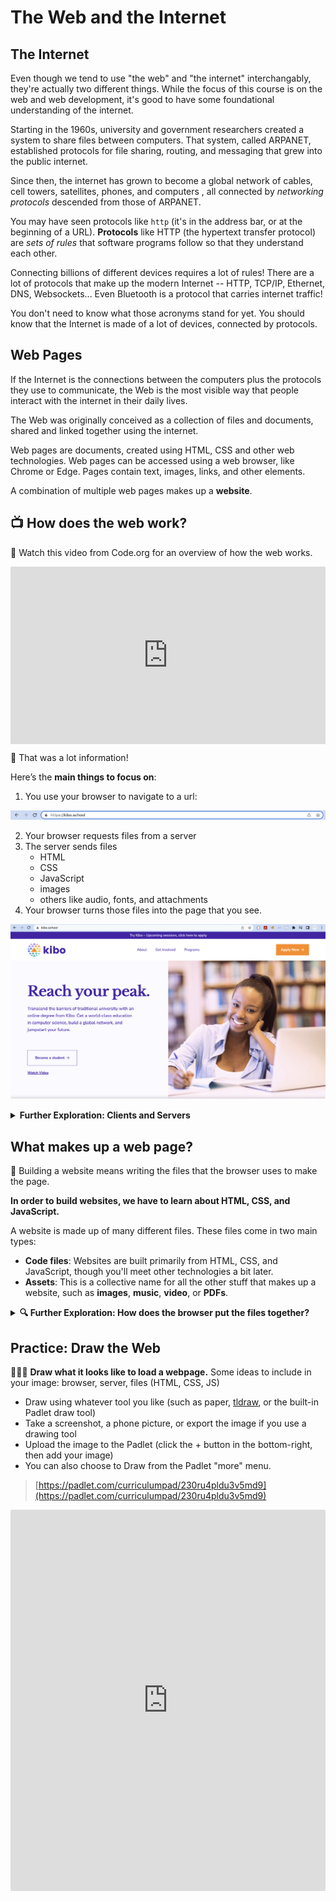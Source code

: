 # The Web and the Internet

## The Internet

Even though we tend to use "the web" and "the internet" interchangably, they're actually two different things. While
the focus of this course is on the web and web development, it's good to have some foundational understanding of the
internet.

Starting in the 1960s, university and government researchers created a system to share files
between computers. That system, called ARPANET, established protocols for file sharing, routing, and messaging that
grew into the public internet.

Since then, the internet has grown to become a global network of cables, cell towers, satellites, phones, and computers
, all connected by _networking protocols_ descended from those of ARPANET.

You may have seen protocols like `http` (it's in the address bar, or at the beginning of a URL). **Protocols** like HTTP (the hypertext transfer protocol)
are _sets of rules_ that software programs follow so that they understand each other.

Connecting billions of different devices requires a lot of rules! There are a
lot of protocols that make up the modern Internet -- HTTP, TCP/IP, Ethernet,
DNS, Websockets... Even Bluetooth is a protocol that carries internet traffic!

You don't need to know what those acronyms stand for yet. You should
know that the Internet is made of a lot of devices, connected by protocols.

## Web Pages

If the Internet is the connections between the computers plus the protocols they
use to communicate, the Web is the most visible way that people interact with
the internet in their daily lives.

The Web was originally conceived as a collection of files and documents,
shared and linked together using the internet.

Web pages are documents, created using HTML, CSS and other web technologies. Web
pages can be accessed using a web browser, like Chrome or Edge. Pages contain text,
images, links, and other elements.

A combination of multiple web pages makes up a **website**.

## 📺 How does the web work?

<aside>

🎥 Watch this video from Code.org for an overview of how the web works.

</aside>

<div style="position: relative; padding-bottom: 56.25%; height: 0;"><iframe src="https://www.youtube.com/embed/kBXQZMmiA4s" title="YouTube video player" frameborder="0" allow="accelerometer; autoplay; clipboard-write; encrypted-media; gyroscope; picture-in-picture" allowfullscreen style="position: absolute; top: 0; left: 0; width: 100%; height: 100%;"></iframe></div>

<aside>

🤯 That was a lot information!

</aside>

Here’s the **main things to focus on**:

1. You use your browser to navigate to a url:

![Navigating to a URL in the browser](websites-and-the-internet/browser-url-navigation.png)

2. Your browser requests files from a server
3. The server sends files
    - HTML
    - CSS
    - JavaScript
    - images
    - others like audio, fonts, and attachments
4. Your browser turns those files into the page that you see.

![A successfully rendered webpage, the Kibo homepage](websites-and-the-internet/kibo-homepage-example.png)

<details>
<summary>
<strong>Further Exploration: Clients and Servers</strong>
</summary>

Computers connected to the web are called **clients** and **servers**. A simplified diagram of how they interact might look like this:

![https://developer.mozilla.org/en-US/docs/Learn/Getting_started_with_the_web/How_the_Web_works/simple-client-server.png](https://developer.mozilla.org/en-US/docs/Learn/Getting_started_with_the_web/How_the_Web_works/simple-client-server.png)

- **Clients** are internet-connected devices. For example, your computer connected to your Wi-Fi, or your phone connected to your mobile network, using software available on those devices — usually a web browser like Firefox or Chrome.
- **Servers** are computers that store webpages, sites, or apps. When a client device wants to access a webpage, a copy of the webpage is downloaded from the server onto the client machine to be displayed in the user's web browser.

[Read More on MDN](https://developer.mozilla.org/en-US/docs/Learn/Getting_started_with_the_web/How_the_Web_works)

</details>

## What makes up a web page?

<aside>

🔑 Building a website means writing the files that the browser uses to make the page.

**In order to build websites, we have to learn about HTML, CSS, and JavaScript.**

</aside>

A website is made up of many different files. These files come in two main types:

- **Code files**: Websites are built primarily from HTML, CSS, and JavaScript, though you'll meet other technologies a bit later.
- **Assets**: This is a collective name for all the other stuff that makes up a website, such as **images**, **music**, **video**, or **PDFs**.

<details>
<summary>
<strong>🔍 Further Exploration: How does the browser put the files together?</strong>
</summary>

When browsers send requests to servers for HTML files, those HTML files often contain [`<link>`](https://developer.mozilla.org/en-US/docs/Web/HTML/Element/link) elements referencing external [CSS](https://developer.mozilla.org/en-US/docs/Learn/CSS) stylesheets and [`<script>`](https://developer.mozilla.org/en-US/docs/Web/HTML/Element/script) elements referencing external [JavaScript](https://developer.mozilla.org/en-US/docs/Learn/JavaScript) scripts.

- The browser reads the HTML file first.
- The browser looks for any `<link>`elements to external CSS stylesheets and any `<script>`elements that reference JavaScript files.
- The browser sends requests back to the server for the CSS files it has found from `<link>` elements and the JavaScript files from `<script>` elements.
- The browser builds the page from the HTML, applies the styles from the CSS, and executes the JavaScript. It shows the resulting page on the screen.
- Then you see the page content, and can interact with it!

In this class, we won’t worry too much about how the other computer decides which files to send, or how to write other kinds of programs. If you continue to learn more about programming and web development, you’ll learn more about how that part of the system works.

If you’re curious about this topic, you can read more on [MDN’s page on How the Web Works](https://developer.mozilla.org/en-US/docs/Learn/Getting_started_with_the_web/How_the_Web_works).

</details>

## Practice: Draw the Web

👩🏾‍🎨 **Draw what it looks like to load a webpage.**
Some ideas to include in your image: browser, server, files (HTML, CSS, JS)

- Draw using whatever tool you like (such as paper, [tldraw](https://www.tldraw.com/), or the built-in Padlet draw tool)
- Take a screenshot, a phone picture, or export the image if you use a drawing tool
- Upload the image to the Padlet (click the + button in the bottom-right, then add your image)
- You can also choose to Draw from the Padlet "more" menu.

> [https://padlet.com/curriculumpad/230ru4pldu3v5md9](https://padlet.com/curriculumpad/230ru4pldu3v5md9)

<div style="border:1px solid rgba(0,0,0,0.1);border-radius:2px;box-sizing:border-box;overflow:hidden;position:relative;width:100%;background:#F4F4F4"><iframe src="https://padlet.com/curriculumpad/230ru4pldu3v5md9" frameborder="0" allow="camera;microphone;geolocation" style="width:100%;height:608px;display:block;padding:0;margin:0"></iframe></div>
